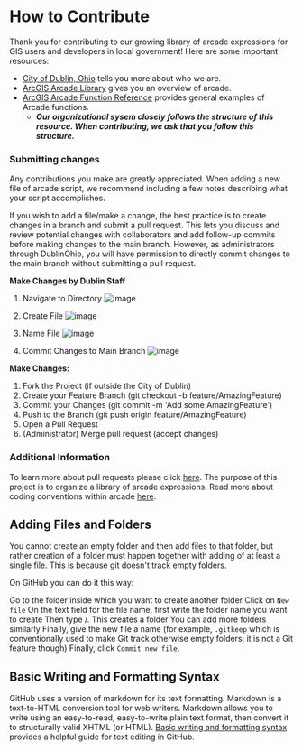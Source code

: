 # How to Contribute
Thank you for contributing to our growing library of arcade expressions for GIS users and developers in local government!
Here are some important resources:
- [City of Dublin, Ohio](https://dublinohiousa.gov/city-profile/) tells you more about who we are.
- [ArcGIS Arcade Library](https://developers.arcgis.com/arcade/) gives you an overview of arcade. 
- [ArcGIS Arcade Function Reference](https://developers.arcgis.com/arcade/function-reference/geometry_functions/) provides general examples of Arcade functions. 
  - ***Our organizational sysem closely follows the structure of this resource. When contributing, we ask that you follow this structure.*** 

### Submitting changes
Any contributions you make are greatly appreciated. When adding a new file of arcade script, we recommend including a few notes describing what your script accomplishes. 

If you wish to add a file/make a change, the best practice is to create changes in a branch and submit a pull request. This lets you discuss and review potential changes with collaborators and add follow-up commits before making changes to the main branch. However, as administrators through DublinOhio, you will have permission to directly commit changes to the main branch without submitting a pull request. 

**Make Changes by Dublin Staff**

1. Navigate to Directory
![image](https://user-images.githubusercontent.com/124072144/232849899-a457155c-808e-4d4f-90f2-290bbf1afc64.png)

2. Create File
![image](https://user-images.githubusercontent.com/124072144/232850227-81bd26d5-6b18-47d5-b7cf-f7d31758dbf4.png)

3. Name File
![image](https://user-images.githubusercontent.com/124072144/232850485-82729dad-f4c4-4413-85ee-d01d5cb7f6f1.png)

4. Commit Changes to Main Branch
![image](https://user-images.githubusercontent.com/124072144/232850652-08dfe204-aaea-4b19-bff0-40202ef88464.png)

**Make Changes:** 

1. Fork the Project (if outside the City of Dublin)
2. Create your Feature Branch (git checkout -b feature/AmazingFeature)
3. Commit your Changes (git commit -m 'Add some AmazingFeature')
4. Push to the Branch (git push origin feature/AmazingFeature)
5. Open a Pull Request
6. (Administrator) Merge pull request (accept changes)

### Additional Information
To learn more about pull requests please click [here](https://docs.github.com/en/pull-requests/collaborating-with-pull-requests/proposing-changes-to-your-work-with-pull-requests/creating-a-pull-request). 
The purpose of this project is to organize a library of arcade expressions. Read more about coding conventions within arcade [here](https://developers.arcgis.com/arcade/guide/statements/).

## Adding Files and Folders
You cannot create an empty folder and then add files to that folder, but rather creation of a folder must happen together with adding of at least a single file. This is because git doesn't track empty folders.

On GitHub you can do it this way:

Go to the folder inside which you want to create another folder
Click on `New file`
On the text field for the file name, first write the folder name you want to create
Then type /. This creates a folder
You can add more folders similarly
Finally, give the new file a name (for example, `.gitkeep` which is conventionally used to make Git track otherwise empty folders; it is not a Git feature though)
Finally, click `Commit new file`.

## Basic Writing and Formatting Syntax
GitHub uses a version of markdown for its text formatting. Markdown is a text-to-HTML conversion tool for web writers. Markdown allows you to write using an easy-to-read, easy-to-write plain text format, then convert it to structurally valid XHTML (or HTML). 
[Basic writing and formatting syntax](https://docs.github.com/en/get-started/writing-on-github/getting-started-with-writing-and-formatting-on-github/basic-writing-and-formatting-syntax#styling-text) provides a helpful guide for text editing in GitHub.
